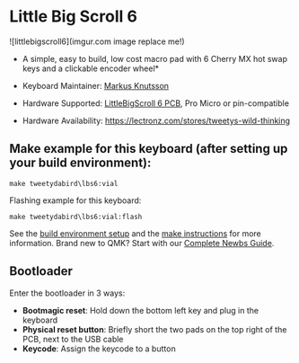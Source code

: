 # Little Big Scroll 6

![littlebigscroll6](imgur.com image replace me!)

* A simple, easy to build, low cost macro pad with 6 Cherry MX hot swap keys and a clickable encoder wheel*


* Keyboard Maintainer: [Markus Knutsson](https://github.com/TweetyDaBird)
* Hardware Supported: [LittleBigScroll 6 PCB](https://github.com/TweetyDaBird/Little-Big-Scroll), Pro Micro or pin-compatible
* Hardware Availability: https://lectronz.com/stores/tweetys-wild-thinking

## Make example for this keyboard (after setting up your build environment):

    make tweetydabird\lbs6:vial

Flashing example for this keyboard:

    make tweetydabird\lbs6:vial:flash

See the [build environment setup](https://docs.qmk.fm/#/getting_started_build_tools) and the [make instructions](https://docs.qmk.fm/#/getting_started_make_guide) for more information. Brand new to QMK? Start with our [Complete Newbs Guide](https://docs.qmk.fm/#/newbs).

## Bootloader

Enter the bootloader in 3 ways:

* **Bootmagic reset**: Hold down the bottom left key and plug in the keyboard
* **Physical reset button**: Briefly short the two pads on the top right of the PCB, next to the USB cable
* **Keycode**: Assign the keycode to a button
